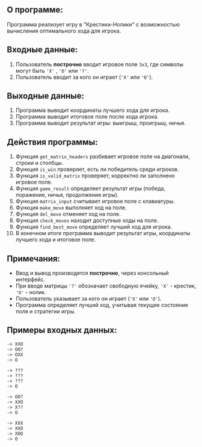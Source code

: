 ## О программе:
Программа реализует игру в "Крестики-Нолики" с возможностью вычисления оптимального хода для игрока.
## **Входные данные:**
1. Пользователь **построчно** вводит игровое поле `3x3`, где символы могут быть `'X'` , `'O'` или `'?'`.
2. Пользователь вводит за кого он играет (`'X'` или `'O'`).
## **Выходные данные:**
1. Программа выводит координаты лучшего хода для игрока.
2. Программа выводит итоговое поле после хода игрока.
3. Программа выводит результат игры: выигрыш, проигрыш, ничья.
## **Действия программы:**
1. Функция `get_matrix_headers` разбивает игровое поле на диагонали, строки и столбцы.
2. Функция `is_win` проверяет, есть ли победитель среди игроков.
3. Функция `is_valid_matrix` проверяет, корректно ли заполнено игровое поле.
4. Функция `game_result` определяет результат игры (победа, поражение, ничья, продолжение игры).
5. Функция `matrix_input` считывает игровое поле с клавиатуры.
6. Функция `make_move` выполняет ход на поле.
7. Функция `del_move` отменяет ход на поле.
8. Функция `check_moves` находит доступные ходы на поле.
9. Функция `find_best_move` определяет лучший ход для игрока.
10. В конечном итоге программа выводит результат игры, координаты лучшего хода и итоговое поле.

## **Примечания:**
- Ввод и вывод производятся **построчно**, через консольный интерфейс.
- При вводе матрицы `'?'` обозначает свободную ячейку, `'X'` - крестик, `'O'` - нолик.
- Пользователь указывает за кого он играет (`'X'` или `'O'`).
- Программа определяет лучший ход, учитывая текущее состояние поля и стратегии игры.

## Примеры входных данных:
```
-> XXO
-> OO?
-> OXX
-> O
```

```
-> ???
-> ???
-> ???
-> O
```

```
-> OO?
-> XXO
-> X??
-> O
```

```
-> XXX
-> XXO
-> XOO
-> O
```
